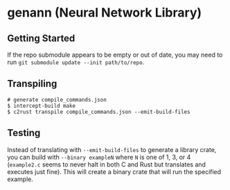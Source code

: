 # genann (Neural Network Library)

## Getting Started

If the repo submodule appears to be empty or out of date, you may need to run `git submodule update --init path/to/repo`.

## Transpiling

    # generate compile_commands.json
    $ intercept-build make
    $ c2rust transpile compile_commands.json --emit-build-files

## Testing

Instead of translating with `--emit-build-files` to generate a library crate,
you can build with `--binary exampleN` where `N` is one of 1, 3, or 4
(`example2.c` seems to never halt in both C and Rust but translates and executes
just fine). This will create a binary crate that will run the specified example.

